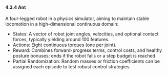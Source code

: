 #### 4.3.4 Ant

A four-legged robot in a physics simulator, aiming to maintain stable locomotion in a high-dimensional continuous domain:
- States: A vector of robot joint angles, velocities, and optional contact forces, typically yielding around 100 features.
- Actions: Eight continuous torques (one per joint).
- Reward: Combines forward-progress terms, control costs, and healthy posture bonuses; ends if the robot falls or a step budget is reached.
- Partial Randomization: Random masses or friction coefficients can be assigned each episode to test robust control strategies.
